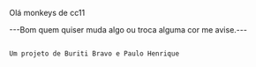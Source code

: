 Olá monkeys de cc11


---Bom quem quiser muda algo ou troca alguma cor me avise.---


                                                                                              Um projeto de Buriti Bravo e Paulo Henrique
